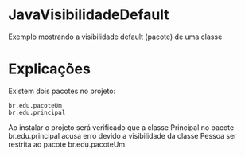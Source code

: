# JavaVisibilidadeDefault
Exemplo mostrando a visibilidade default (pacote) de uma classe

# Explicações

Existem dois pacotes no projeto:

	br.edu.pacoteUm
	br.edu.principal
	
Ao instalar o projeto será verificado que a classe Principal no pacote br.edu.principal
acusa erro devido a visibilidade da classe Pessoa ser restrita ao pacote br.edu.pacoteUm.


